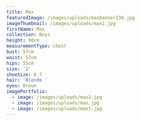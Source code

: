 ```yaml
---
title: Max
featuredImage: /images/uploads/maxbanner238.jpg
imageThumbnail: /images/uploads/max1.jpg
firstName: Max
collection: Boys
height: 90cm
measurementType: chest
bust: 57cm
waist: 53cm
hips: 55cm
size: '2'
shoeSize: 6-7
hair: 'Blonde '
eyes: Brown
imagePortfolio:
  - image: /images/uploads/max2.jpg
  - image: /images/uploads/max.jpg
  - image: /images/uploads/max1.jpg
---
```


